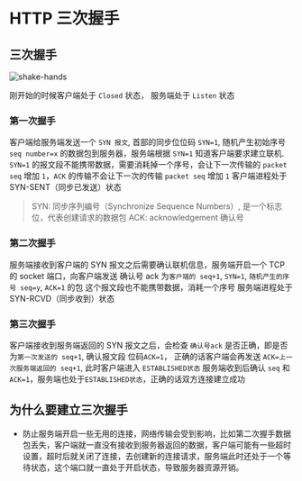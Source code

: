 # HTTP 三次握手

## 三次握手

![shake-hands](https://fxpby.oss-cn-beijing.aliyuncs.com/blogImg/http/three-times-shake-hands.png)

刚开始的时候客户端处于 `Closed` 状态， 服务端处于 `Listen` 状态

### 第一次握手

客户端给服务端发送一个 `SYN 报文`, 首部的同步位位码 `SYN=1`, 随机产生初始序号 `seq number=x` 的数据包到服务器，服务端根据 `SYN=1` 知道客户端要求建立联机.
`SYN=1` 的报文段不能携带数据，需要消耗掉一个序号，会让下一次传输的 `packet seq` 增加 `1`，`ACK` 的传输不会让下一次的传输 `packet seq` 增加 `1`
客户端进程处于 SYN-SENT（同步已发送）状态

> SYN: 同步序列编号（Synchronize Sequence Numbers）, 是一个标志位，代表创建请求的数据包
> ACK: acknowledgement 确认号

### 第二次握手

服务端接收到客户端的 SYN 报文之后需要确认联机信息，服务端开启一个 TCP 的 socket 端口，向客户端发送 确认号 ack 为`客户端的 seq+1`, `SYN=1`, `随机产生的序号 seq=y`, `ACK=1` 的包
这个报文段也不能携带数据，消耗一个序号
服务端进程处于 SYN-RCVD（同步收到）状态

### 第三次握手

客户端接收到服务端返回的 SYN 报文之后，会检查 `确认号ack` 是否正确，即是否为`第一次发送的 seq+1`, 确认报文段 位码`ACK=1`， 正确的话客户端会再发送 `ACK=上一次服务端返回的 seq+1`, 此时客户端进入 `ESTABLISHED状态` 服务端收到后确认 `seq` 和 `ACK=1`，服务端也处于`ESTABLISHED状态`，正确的话双方连接建立成功

## 为什么要建立三次握手

- 防止服务端开启一些无用的连接，网络传输会受到影响，比如第二次握手数据包丢失，客户端就一直没有接收到服务器返回的数据，客户端可能有一些超时设置，超时后就关闭了连接，去创建新的连接请求，服务端此时还处于一个等待状态，这个端口就一直处于开启状态，导致服务器资源开销。
